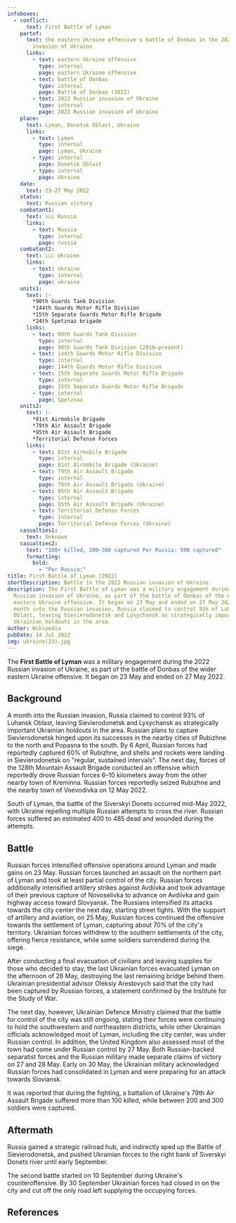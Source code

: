 ```yaml
---
infoboxes:
  - conflict:
      text: First Battle of Lyman
    partof:
      text: the eastern Ukraine offensive's battle of Donbas in the 2022 Russian
        invasion of Ukraine
      links:
        - text: eastern Ukraine offensive
          type: internal
          page: eastern Ukraine offensive
        - text: battle of Donbas
          type: internal
          page: Battle of Donbas (2022)
        - text: 2022 Russian invasion of Ukraine
          type: internal
          page: 2022 Russian invasion of Ukraine
    place:
      text: Lyman, Donetsk Oblast, Ukraine
      links:
        - text: Lyman
          type: internal
          page: Lyman, Ukraine
        - type: internal
          page: Donetsk Oblast
        - type: internal
          page: Ukraine
    date:
      text: 23–27 May 2022
    status:
      text: Russian victory
    combatant1:
      text: 🇷🇺 Russia
      links:
        - text: Russia
          type: internal
          page: russia
    combatant2:
      text: 🇺🇦 Ukraine
      links:
        - text: Ukraine
          type: internal
          page: ukraine
    units1:
      text: |-
        *90th Guards Tank Division 
        *144th Guards Motor Rifle Division 
        *15th Separate Guards Motor Rifle Brigade 
        *24th Spetznaz brigade
      links:
        - text: 90th Guards Tank Division
          type: internal
          page: 90th Guards Tank Division (2016–present)
        - text: 144th Guards Motor Rifle Division
          type: internal
          page: 144th Guards Motor Rifle Division
        - text: 15th Separate Guards Motor Rifle Brigade
          type: internal
          page: 15th Separate Guards Motor Rifle Brigade
        - type: internal
          page: Spetznaz
    units2:
      text: |-
        *81st Airmobile Brigade 
        *79th Air Assault Brigade 
        *95th Air Assault Brigade 
        *Territorial Defense Forces
      links:
        - text: 81st Airmobile Brigade
          type: internal
          page: 81st Airmobile Brigade (Ukraine)
        - text: 79th Air Assault Brigade
          type: internal
          page: 79th Air Assault Brigade (Ukraine)
        - text: 95th Air Assault Brigade
          type: internal
          page: 95th Air Assault Brigade (Ukraine)
        - text: Territorial Defense Forces
          type: internal
          page: Territorial Defense Forces (Ukraine)
    casualties1:
      text: Unknown
    casualties2:
      text: "100+ killed, 200–300 captured Per Russia: 500 captured"
      formatting:
        bold:
          - "Per Russia:"
title: First Battle of Lyman (2022)
shortDescription: Battle in the 2022 Russian invasion of Ukraine
description: The First Battle of Lyman was a military engagement during the 2022
  Russian invasion of Ukraine, as part of the battle of Donbas of the wider
  eastern Ukraine offensive. It began on 23 May and ended on 27 May 2022. A
  month into the Russian invasion, Russia claimed to control 93% of Luhansk
  Oblast, leaving Sievierodonetsk and Lysychansk as strategically important
  Ukrainian holdouts in the area.
author: Wikipedia
pubDate: 14 Jul 2022
img: ukraine(23).jpg
---
```


The **First Battle of Lyman** was a military engagement during the 2022 Russian invasion of Ukraine, as part of the battle of Donbas of the wider eastern Ukraine offensive. It began on 23 May and ended on 27 May 2022.

## Background

A month into the Russian invasion, Russia claimed to control 93% of Luhansk Oblast, leaving Sievierodonetsk and Lysychansk as strategically important Ukrainian holdouts in the area. Russian plans to capture Sievierodonetsk hinged upon its successes in the nearby cities of Rubizhne to the north and Popasna to the south. By 6 April, Russian forces had reportedly captured 60% of Rubizhne, and shells and rockets were landing in Sievierodonetsk on "regular, sustained intervals". The next day, forces of the 128th Mountain Assault Brigade conducted an offensive which reportedly drove Russian forces 6–10 kilometers away from the other nearby town of Kreminna. Russian forces reportedly seized Rubizhne and the nearby town of Voevodivka on 12 May 2022.

South of Lyman, the battle of the Siverskyi Donets occurred mid-May 2022, with Ukraine repelling multiple Russian attempts to cross the river. Russian forces suffered an estimated 400 to 485 dead and wounded during the attempts.

## Battle

Russian forces intensified offensive operations around Lyman and made gains on 23 May. Russian forces launched an assault on the northern part of Lyman and took at least partial control of the city. Russian forces additionally intensified artillery strikes against Avdiivka and took advantage of their previous capture of Novoselivka to advance on Avdiivka and gain highway access toward Slovyansk. The Russians intensified its attacks towards the city center the next day, starting street fights. With the support of artillery and aviation, on 25 May, Russian forces continued the offensive towards the settlement of Lyman, capturing about 70% of the city's territory. Ukrainian forces withdrew to the southern settlements of the city, offering fierce resistance, while some soldiers surrendered during the siege.

After conducting a final evacuation of civilians and leaving supplies for those who decided to stay, the last Ukrainian forces evacuated Lyman on the afternoon of 26 May, destroying the last remaining bridge behind them. Ukrainian presidential advisor Oleksiy Arestovych said that the city had been captured by Russian forces, a statement confirmed by the Institute for the Study of War.

The next day, however, Ukrainian Defence Ministry claimed that the battle for control of the city was still ongoing, stating their forces were continuing to hold the southwestern and northeastern districts, while other Ukrainian officials acknowledged most of Lyman, including the city center, was under Russian control. In addition, the United Kingdom also assessed most of the town had come under Russian control by 27 May. Both Russian-backed separatist forces and the Russian military made separate claims of victory on 27 and 28 May. Early on 30 May, the Ukrainian military acknowledged Russian forces had consolidated in Lyman and were preparing for an attack towards Sloviansk.

It was reported that during the fighting, a battalion of Ukraine's 79th Air Assault Brigade suffered more than 100 killed, while between 200 and 300 soldiers were captured.

## Aftermath

Russia gained a strategic railroad hub, and indirectly sped up the Battle of Sievierodonetsk, and pushed Ukrainian forces to the right bank of Siverskyi Donets river until early September.

The second battle started on 10 September during Ukraine's counteroffensive. By 30 September Ukrainian forces had closed in on the city and cut off the only road left supplying the occupying forces.

## References
